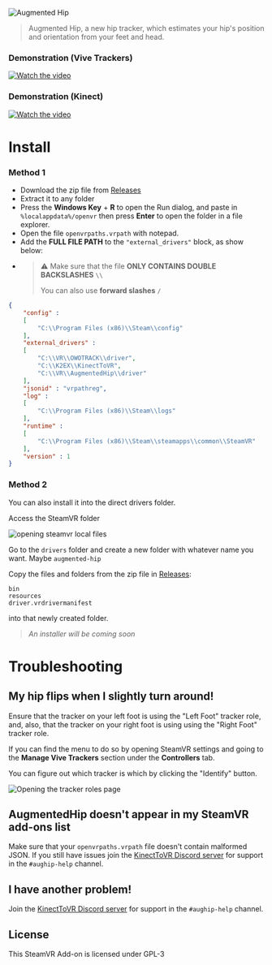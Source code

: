 ![Augmented Hip](https://github.com/hyblocker/augmented-hip/blob/master/github/banner.png?raw=true)

>  Augmented Hip, a new hip tracker, which estimates your hip's position and orientation from your feet and head.

### Demonstration (Vive Trackers)
[![Watch the video](https://raytracing-benchmarks.are-really.cool/8HCBotk.png)](https://raytracing-benchmarks.are-really.cool/2kKtVWe.mp4)

### Demonstration (Kinect)
[![Watch the video](https://raytracing-benchmarks.are-really.cool/3MV8wyj.png)](https://raytracing-benchmarks.are-really.cool/7py8Dny.mp4)

# Install

### Method 1

- Download the zip file from [Releases](https://github.com/hyblocker/augmented-hip/releases/tag/0.1)
- Extract it to any folder
- Press  the **Windows Key** + **R** to open the Run dialog, and paste in `%localappdata%/openvr` then press **Enter** to open the folder in a file explorer.
- Open the file `openvrpaths.vrpath` with notepad.
- Add the **FULL FILE PATH** to the `"external_drivers"` block, as show below:
- > ⚠ Make sure that the file **ONLY CONTAINS DOUBLE BACKSLASHES** `\\`
  >
  > You can also use **forward slashes** `/`
```json
{
	"config" : 
	[
		"C:\\Program Files (x86)\\Steam\\config"
	],
	"external_drivers" : 
	[
		"C:\\VR\\OWOTRACK\\driver",
		"C:\\K2EX\\KinectToVR",
		"C:\\VR\\AugmentedHip\\driver"
	],
	"jsonid" : "vrpathreg",
	"log" : 
	[
		"C:\\Program Files (x86)\\Steam\\logs"
	],
	"runtime" : 
	[
		"C:\\Program Files (x86)\\Steam\\steamapps\\common\\SteamVR"
	],
	"version" : 1
}
```

### Method 2

You can also install it into the direct drivers folder.

Access the SteamVR folder

![opening steamvr local files](https://raytracing-benchmarks.are-really.cool/Af6eSnS.png)

Go to the `drivers` folder and create a new folder with whatever name you want. Maybe `augmented-hip`

Copy the files and folders from the zip file in [Releases](https://github.com/hyblocker/augmented-hip/releases/tag/0.1):
```
bin
resources
driver.vrdrivermanifest
```
into that newly created folder.

>  *An installer will be coming soon*

# Troubleshooting

## My hip flips when I slightly turn around!

Ensure that the tracker on your left foot is using the "Left Foot" tracker role, and, also, that the tracker on your right foot is using using the "Right Foot" tracker role.

If you can find the menu to do so by opening SteamVR settings and going to the **Manage Vive Trackers** section under the **Controllers** tab.

You can figure out which tracker is which by clicking the "Identify" button.

![Opening the tracker roles page](https://raytracing-benchmarks.are-really.cool/3Vk9xt4.png)

## AugmentedHip doesn't appear in my SteamVR add-ons list

Make sure that your `openvrpaths.vrpath` file doesn't contain malformed JSON. If you still have issues join the [KinectToVR Discord server](https://discord.gg/YBQCRDG) for support in the `#aughip-help` channel.

## I have another problem!

Join the [KinectToVR Discord server](https://discord.gg/YBQCRDG) for support in the `#aughip-help` channel.

## License

This SteamVR Add-on  is licensed under GPL-3